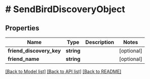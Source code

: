 # # SendBirdDiscoveryObject

## Properties

Name | Type | Description | Notes
------------ | ------------- | ------------- | -------------
**friend_discovery_key** | **string** |  | [optional]
**friend_name** | **string** |  | [optional]

[[Back to Model list]](../../README.md#models) [[Back to API list]](../../README.md#endpoints) [[Back to README]](../../README.md)
